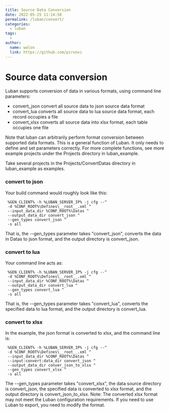 ```yaml
---
title: Source Data Conversion
date: 2022-05-25 11:14:58
permalink: /luban/convert/
categories:
  - luban
tags:
  - 
author: 
  name: walon
  link: https://github.com/pirunxi
---
```

# Source data conversion
Luban supports conversion of data in various formats, using command line parameters:
- convert_json convert all source data to json source data format
- convert_lua converts all source data to lua source data format, each record occupies a file
- convert_xlsx converts all source data into xlsx format, each table occupies one file

Note that luban can arbitrarily perform format conversion between supported data formats. This is a general function of Luban. It only needs to define and set parameters correctly. For more complete functions, see more example projects under the Projects directory in luban_example.

Take several projects in the Projects/ConvertDatas directory in luban_example as examples.

### convert to json
Your build command would roughly look like this:

     %GEN_CLIENT% -h %LUBAN_SERVER_IP% -j cfg --^
     -d %CONF_ROOT%\Defines\__root__.xml ^
     --input_data_dir %CONF_ROOT%\Datas ^
     --output_data_dir convert_json ^
     --gen_types convert_json ^
     -s all
That is, the --gen_types parameter takes "convert_json", converts the data in Datas to json format, and the output directory is convert_json.

### convert to lua
Your command line acts as:

     %GEN_CLIENT% -h %LUBAN_SERVER_IP% -j cfg --^
     -d %CONF_ROOT%\Defines\__root__.xml ^
     --input_data_dir %CONF_ROOT%\Datas ^
     --output_data_dir convert_lua ^
     --gen_types convert_lua ^
     -s all
That is, the --gen_types parameter takes "convert_lua", converts the specified data to lua format, and the output directory is convert_lua.

### convert to xlsx
In the example, the json format is converted to xlsx, and the command line is:

     %GEN_CLIENT% -h %LUBAN_SERVER_IP% -j cfg --^
     -d %CONF_ROOT%\Defines\__root__.xml ^
     --input_data_dir %CONF_ROOT%\Datas ^
     --input:convert:data_dir convert_json ^
     --output_data_dir conver_json_to_xlsx ^
     --gen_types convert_xlsx ^
     -s all

The --gen_types parameter takes "convert_xlsx", the data source directory is convert_json, the specified data is converted to xlsx format, and the output directory is convert_json_to_xlsx.
Note: The converted xlsx format may not meet the Luban configuration requirements. If you need to use Luban to export, you need to modify the format.